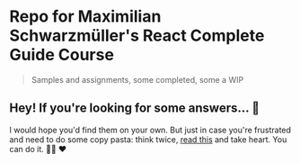 # Repo for Maximilian Schwarzmüller's React Complete Guide Course
> Samples and assignments, some completed, some a WIP

## Hey! If you're looking for some answers... 🤔

I would hope you'd find them on your own. But just in case you're frustrated and need to do some copy pasta: think twice, [read this](https://www.amazon.com/dp/B0055PGUYU/ref=dp-kindle-redirect?_encoding=UTF8&btkr=1) and take heart. You can do it. 👨‍💻 ❤️
